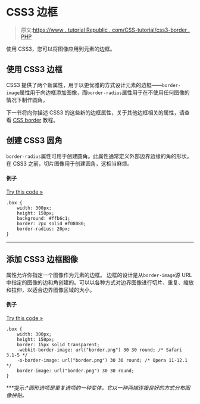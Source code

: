 # CSS3 边框

> 原文:[https://www . tutorial Republic . com/CSS-tutorial/css3-border . PHP](https://www.tutorialrepublic.com/css-tutorial/css3-border.php)

使用 CSS3，您可以将图像应用到元素的边框。

## 使用 CSS3 边框

CSS3 提供了两个新属性，用于以更优雅的方式设计元素的边框——`border-image`属性用于向边框添加图像，而`border-radius`属性用于在不使用任何图像的情况下制作圆角。

下一节将向你描述 CSS3 的这些新的边框属性，关于其他边框相关的属性，请查看 [CSS border](css-border.php) 教程。

## 创建 CSS3 圆角

`border-radius`属性可用于创建圆角。此属性通常定义外部边界边缘的角的形状。在 CSS3 之前，切片图像用于创建圆角，这相当麻烦。

#### 例子

[Try this code »](../codelab.php?topic=css3&file=rounded-corners "Try this code using online Editor")

```
.box {
    width: 300px;
    height: 150px;
    background: #ffb6c1;
    border: 2px solid #f08080;
    border-radius: 20px;
}
```

* * *

## 添加 CSS3 边框图像

属性允许你指定一个图像作为元素的边框。
边框的设计是从`border-image`源 URL 中指定的图像的边和角创建的。可以以各种方式对边界图像进行切片、重复、缩放和拉伸，以适合边界图像区域的大小。

#### 例子

[Try this code »](../codelab.php?topic=css3&file=set-border-image "Try this code using online Editor")

```
.box {
    width: 300px;
    height: 150px;
    border: 15px solid transparent;
    -webkit-border-image: url("border.png") 30 30 round; /* Safari 3.1-5 */
    -o-border-image: url("border.png") 30 30 round; /* Opera 11-12.1 */
    border-image: url("border.png") 30 30 round;
}
```

 ***提示:**圆形选项是重复选项的一种变体，它以一种两端连接良好的方式分布图像拼贴。*